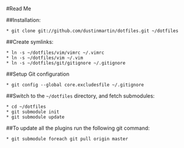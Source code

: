 #Read Me

##Installation:

    * git clone git://github.com/dustinmartin/dotfiles.git ~/dotfiles

##Create symlinks:
    
    * ln -s ~/dotfiles/vim/vimrc ~/.vimrc
    * ln -s ~/dotfiles/vim ~/.vim
    * ln -s ~/dotfiles/git/gitignore ~/.gitignore

##Setup Git configuration

    * git config --global core.excludesfile ~/.gitignore

##Switch to the `~/dotfiles` directory, and fetch submodules:

    * cd ~/dotfiles
    * git submodule init
    * git submodule update

##To update all the plugins run the following git command:

	* git submodule foreach git pull origin master
